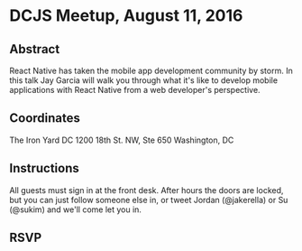 DCJS Meetup, August 11, 2016
============================

Abstract
--------

React Native has taken the mobile app development community by storm.  In this talk Jay Garcia will walk you through what it's like to develop mobile applications with React Native from a web developer's perspective.  


Coordinates
-----------

The Iron Yard DC
1200 18th St. NW, Ste 650
Washington, DC


Instructions
------------

All guests must sign in at the front desk. After hours the doors are locked, but you can just follow someone else in, or tweet Jordan (@jakerella) or Su (@sukim) and we'll come let you in.


RSVP
----

